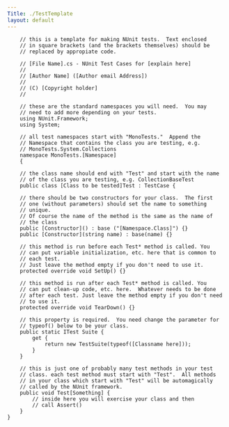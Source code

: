 ```yaml
---
Title: ./TestTemplate
layout: default
---
```



        // this is a template for making NUnit tests.  Text enclosed 
        // in square brackets (and the brackets themselves) should be 
        // replaced by appropiate code.

        // [File Name].cs - NUnit Test Cases for [explain here]
        //
        // [Author Name] ([Author email Address])
        //
        // (C) [Copyright holder]
        // 

        // these are the standard namespaces you will need.  You may 
        // need to add more depending on your tests.
        using NUnit.Framework;
        using System;

        // all test namespaces start with "MonoTests."  Append the 
        // Namespace that contains the class you are testing, e.g. 
        // MonoTests.System.Collections
        namespace MonoTests.[Namespace]
        {

        // the class name should end with "Test" and start with the name 
        // of the class you are testing, e.g. CollectionBaseTest
        public class [Class to be tested]Test : TestCase {
        
        // there should be two constructors for your class.  The first 
        // one (without parameters) should set the name to something 
        // unique.
        // Of course the name of the method is the same as the name of 
        // the class
        public [Constructor]() : base ("[Namespace.Class]") {}
        public [Constructor](string name) : base(name) {}

        // this method is run before each Test* method is called. You 
        // can put variable initialization, etc. here that is common to 
        // each test.
        // Just leave the method empty if you don't need to use it.
        protected override void SetUp() {}

        // this method is run after each Test* method is called. You 
        // can put clean-up code, etc. here.  Whatever needs to be done 
        // after each test. Just leave the method empty if you don't need 
        // to use it.
        protected override void TearDown() {}

        // this property is required.  You need change the parameter for
        // typeof() below to be your class.
        public static ITest Suite {
            get { 
                return new TestSuite(typeof([Classname here])); 
            }
        }

        // this is just one of probably many test methods in your test 
        // class. each test method must start with "Test".  All methods 
        // in your class which start with "Test" will be automagically 
        // called by the NUnit framework.
        public void Test[Something] {
            // inside here you will exercise your class and then 
            // call Assert()
        }
    }
